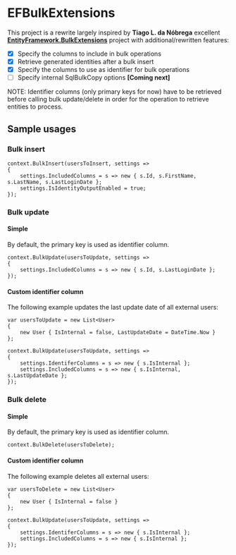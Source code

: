 # EFBulkExtensions
This project is a rewrite largely inspired by **Tiago L. da Nóbrega** excellent
**[EntityFramework.BulkExtensions](https://github.com/tiagoln/EntityFramework.BulkExtensions)** project
with additional/rewritten features:
  - [x] Specify the columns to include in bulk operations
  - [x] Retrieve generated identities after a bulk insert
  - [x] Specify the columns to use as identifier for bulk operations
  - [ ] Specify internal SqlBulkCopy options **[Coming next]**

NOTE: Identifier columns (only primary keys for now) have to be retrieved before calling
bulk update/delete in order for the operation to retrieve entities to process.

## Sample usages

### Bulk insert
```
context.BulkInsert(usersToInsert, settings =>
{
    settings.IncludedColumns = s => new { s.Id, s.FirstName, s.LastName, s.LastLoginDate };
    settings.IsIdentityOutputEnabled = true;
});
```

### Bulk update

#### Simple

By default, the primary key is used as identifier column.

```
context.BulkUpdate(usersToUpdate, settings =>
{
	settings.IncludedColumns = s => new { s.Id, s.LastLoginDate };
});
```

#### Custom identifier column

The following example updates the last update date of all external users:
```
var usersToUpdate = new List<User>
{
	new User { IsInternal = false, LastUpdateDate = DateTime.Now }
};

context.BulkUpdate(usersToUpdate, settings =>
{
	settings.IdentiferColumns = s => new { s.IsInternal };
	settings.IncludedColumns = s => new { s.IsInternal, s.LastUpdateDate };
});
```

### Bulk delete

#### Simple

By default, the primary key is used as identifier column.

```
context.BulkDelete(usersToDelete);
```

#### Custom identifier column

The following example deletes all external users:
```
var usersToDelete = new List<User>
{
	new User { IsInternal = false }
};

context.BulkUpdate(usersToUpdate, settings =>
{
	settings.IdentiferColumns = s => new { s.IsInternal };
	settings.IncludedColumns = s => new { s.IsInternal };
});
```